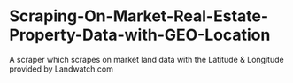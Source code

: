 # Scraping-On-Market-Real-Estate-Property-Data-with-GEO-Location
A scraper which scrapes on market land data with the Latitude &amp; Longitude provided by Landwatch.com
